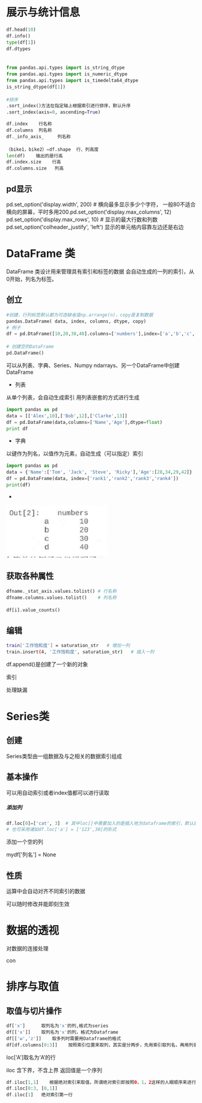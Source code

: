 # 展示与统计信息

```python
df.head(10)
df.info()
type(df[1])
df.dtypes


from pandas.api.types import is_string_dtype
from pandas.api.types import is_numeric_dtype
from pandas.api.types import is_timedelta64_dtype
is_string_dtype(df[1])

#排序
.sort_index()方法在指定轴上根据索引进行排序，默认升序
.sort_index(axis=0, ascending=True)
```

```python
df.index    行名称
df.columns  列名称
df._info_axis_     列名称

（bike1，bike2）=df.shape  行、列高度
len(df)    输出的是行高
df.index.size    行高
df.columns.size   列高
```
## pd显示

pd.set_option('display.width', 200)   # 横向最多显示多少个字符， 一般80不适合横向的屏幕，平时多用200.pd.set_option('display.max_columns', 12)
 pd.set_option('display.max_rows', 10)  # 显示的最大行数和列数
pd.set_option('colheader_justify', 'left')    显示的单元格内容靠左边还是右边

# DataFrame 类

DataFrame 类设计用来管理具有索引和标签的数据
会自动生成的一列的索引，从0开始，列名为标签。

## 创立

```python
#创建，行列标签默认都为可选缺省值np.arrange(n)，copy是复制数据
pandas.DataFrame( data, index, columns, dtype, copy)
# 例子
df = pd.DtaFrame([10,20,30,40].columns=['numbers'],index=['a','b','c','d'])

# 创建空的DataFrame
pd.DataFrame()
```
可以从列表、字典、Series、Numpy ndarrays、另一个DataFrame中创建DataFrame

- 列表 

从单个列表，会自动生成索引
用列表嵌套的方式进行生成
```python
import pandas as pd
data = [['Alex',10],['Bob',12],['Clarke',13]]
df = pd.DataFrame(data,columns=['Name','Age'],dtype=float)
print df

```

- 字典

以键作为列名，以值作为元素，自动生成（可以指定）索引

```python
import pandas as pd
data = {'Name':['Tom', 'Jack', 'Steve', 'Ricky'],'Age':[28,34,29,42]}
df = pd.DataFrame(data, index=['rank1','rank2','rank3','rank4'])
print(df)

```

- 

![image-20201022134757098](Learnpd.assets/image-20201022134757098.png)

## 获取各种属性

```python
dfname._stat_axis.values.tolist() # 行名称
dfname.columns.values.tolist()    # 列名称

df[i].value_counts()
```


## 编辑
```bash
train['工作饱和度'] = saturation_str   # 增加一列
train.insert(4, '工作饱和度', saturation_str)   # 插入一列
```
df.append()是创建了一个新的对象

索引

处理缺漏

# Series类

## 创建

Series类型由一组数据及与之相关的数据索引组成

## 基本操作

可以用自动索引或者index值都可以进行读取

##### 添加列

```python
df.loc[0]=['cat', 3]  # 其中loc[]中需要加入的是插入地方dataframe的索引，默认是整数型
# 也可采用诸如df.loc['a'] = ['123',30]的形式
```


添加一个空的列

mydf['列名'] = None

## 性质



运算中会自动对齐不同索引的数据

可以随时修改并能即刻生效

# 数据的透视

对数据的连接处理

con

# 排序与取值

## 取值与切片操作




```python
df['x']      取列名为'x'的列,格式为series
df[['x']]    取列名为'x'的列，格式为Dataframe
df[['w','z']]    取多列时需要用Dataframe的格式
df[df.columns[0:3]]    按照索引位置来取列，其实是分两步，先用索引取列名，再用列名取列
```


loc['A']取名为‘A’的行

iloc 含下界，不含上界 返回值是一个序列

```php
df.iloc[1,1]    根据绝对索引来取值，所谓绝对索引即按照0，1，2这样的人眼顺序来进行排列的原始索引  
df.iloc[0:3, [0,1]]
df.iloc[1]   绝对索引第一行
```

